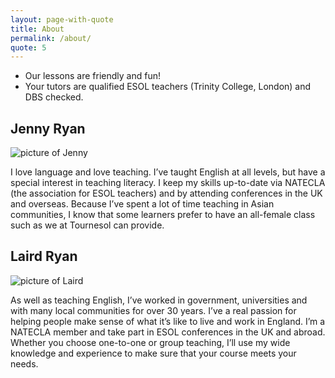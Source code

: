 ```yaml
---
layout: page-with-quote
title: About
permalink: /about/
quote: 5
---
```

- Our lessons are friendly and fun!
- Your tutors are qualified ESOL teachers
 (Trinity College, London) and DBS checked.

## Jenny Ryan
![picture of Jenny](../images/Jenny.jpg)

I love language and love teaching.  I’ve taught English at all levels, but have a special interest in teaching literacy.  I keep my skills up-to-date via NATECLA (the association for ESOL teachers) and by attending conferences in the UK and overseas. Because I’ve spent a lot of time teaching in Asian communities, I know that some learners prefer to have an all-female class such as we at Tournesol can provide.

## Laird Ryan
![picture of Laird](../images/Laird2.jpg)

As well as teaching English, I’ve worked in government, universities and with many local communities for over 30 years.  I’ve a real passion for helping people make sense of what it’s like to live and work in England.  I’m a NATECLA member and take part in ESOL conferences in the UK and abroad.  Whether you choose one-to-one or group teaching, I’ll use my wide knowledge and experience to make sure that your course meets your needs. 